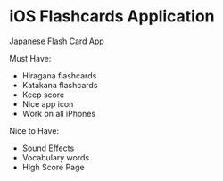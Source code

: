 # iOS Flashcards Application
Japanese Flash Card App

Must Have:
- Hiragana flashcards
- Katakana flashcards
- Keep score
- Nice app icon
- Work on all iPhones

Nice to Have:
- Sound Effects
- Vocabulary words
- High Score Page

